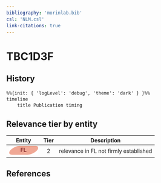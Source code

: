```yaml
---
bibliography: 'morinlab.bib'
csl: 'NLM.csl'
link-citations: true
---
```


# TBC1D3F

## History

```mermaid
%%{init: { 'logLevel': 'debug', 'theme': 'dark' } }%%
timeline
    title Publication timing
```


## Relevance tier by entity

|Entity|Tier|Description|
|:------:|:----:|--------------------------------------|
|![FL](images/icons/FL_tier2.png)|2|relevance in FL not firmly established|





## References


